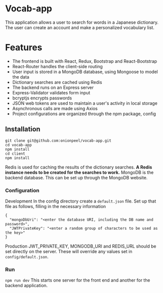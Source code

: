 # Vocab-app

This application allows a user to search for words in a Japanese dictionary.  The user can create an account and make a personalized vocabulary list.

# Features
- The frontend is built with React, Redux, Bootstrap and React-Bootstrap
- React-Router handles the client-side routing
- User input is stored in a MongoDB database, using Mongoose to model the data
- Dictionary searches are cached using Redis
- The backend runs on an Express server
- Express-Validator validates form input
- bcryptjs encrypts passwords
- JSON web tokens are used to maintain a user's activity in local storage
- Asynchronous calls are made using Axios
- Project configurations are organized through the npm package, config

## Installation
```
git clone git@github.com:onionpeel/vocab-app.git
cd vocab-app
npm install
cd client
npm install
```
Redis is used for caching the results of the dictionary searches. **A Redis instance needs to be created for the searches to work.**
MongoDB is the backend database.  This can be set up through the MongoDB website.

### Configuration
Development
In the config directory create a `default.json` file.  Set up that file as follows, filling in the necessary information

```
{
  "mongoDbUri": "<enter the database URI, including the DB name and password>",
  "JWTPrivateKey": "<enter a random group of characters to be used as the key>"
}
```
Production
JWT_PRIVATE_KEY, MONGODB_URI and REDIS_URL should be set directly on the server.  These will override any values set in `config/default.json`.

### Run
`npm run dev`
This starts one server for the front end and another for the backend application.
